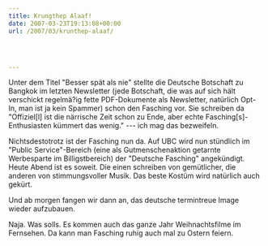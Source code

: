 ```yaml
---
title: Krungthep Alaaf!
date: 2007-03-23T19:13:08+00:00
url: /2007/03/krunthep-alaaf/




---
```

Unter dem Titel "Besser spät als nie" stellte die Deutsche Botschaft zu Bangkok im letzten Newsletter (jede Botschaft, die was auf sich hält verschickt regelmä?ig fette PDF-Dokumente als Newsletter, natürlich Opt-In, man ist ja kein Spammer) schon den Fasching vor. Sie schreiben da "Offiziel[l] ist die närrische Zeit schon zu Ende, aber echte Fasching[s]-Enthusiasten kümmert das wenig." --- ich mag das bezweifeln.

Nichtsdestotrotz ist der Fasching nun da. Auf <span class="caps">UBC</span> wird nun stündlich im "Public Service"-Bereich (eine als Gutmenschenaktion getarnte Werbesparte im Billigstbereich) der "Deutsche Fasching" angekündigt. Heute Abend ist es soweit. Die einen schreiben von gemütlicher, die anderen von stimmungsvoller Musik. Das beste Kostüm wird natürlich auch gekürt.

Und ab morgen fangen wir dann an, das deutsche termintreue Image wieder aufzubauen.

Naja. Was solls. Es kommen auch das ganze Jahr Weihnachtsfilme im Fernsehen. Da kann man Fasching ruhig auch mal zu Ostern feiern.
